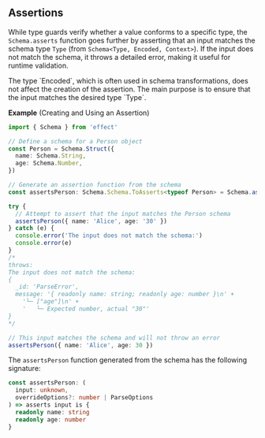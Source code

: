 ## Assertions

While type guards verify whether a value conforms to a specific type, the `Schema.asserts` function goes further by asserting that an input matches the schema type `Type` (from `Schema<Type, Encoded, Context>`).
If the input does not match the schema, it throws a detailed error, making it useful for runtime validation.

<Aside type="note" title="Role of the Encoded Type in Assertions">
  The type `Encoded`, which is often used in schema transformations, does
  not affect the creation of the assertion. The main purpose is to ensure
  that the input matches the desired type `Type`.
</Aside>

**Example** (Creating and Using an Assertion)

```ts twoslash
import { Schema } from 'effect'

// Define a schema for a Person object
const Person = Schema.Struct({
  name: Schema.String,
  age: Schema.Number,
})

// Generate an assertion function from the schema
const assertsPerson: Schema.Schema.ToAsserts<typeof Person> = Schema.asserts(Person)

try {
  // Attempt to assert that the input matches the Person schema
  assertsPerson({ name: 'Alice', age: '30' })
} catch (e) {
  console.error('The input does not match the schema:')
  console.error(e)
}
/*
throws:
The input does not match the schema:
{
  _id: 'ParseError',
  message: '{ readonly name: string; readonly age: number }\n' +
    '└─ ["age"]\n' +
    '   └─ Expected number, actual "30"'
}
*/

// This input matches the schema and will not throw an error
assertsPerson({ name: 'Alice', age: 30 })
```

The `assertsPerson` function generated from the schema has the following signature:

```ts showLineNumbers=false
const assertsPerson: (
  input: unknown,
  overrideOptions?: number | ParseOptions
) => asserts input is {
  readonly name: string
  readonly age: number
}
```

